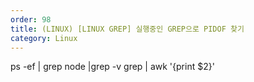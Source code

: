 ```yaml
---
order: 98
title: (LINUX) [LINUX GREP] 실행중인 GREP으로 PIDOF 찾기
category: Linux
---
```


ps -ef | grep node |grep -v grep | awk '{print $2}'